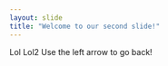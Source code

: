 ```yaml
---
layout: slide
title: "Welcome to our second slide!"
---
```

Lol Lol2
Use the left arrow to go back!

